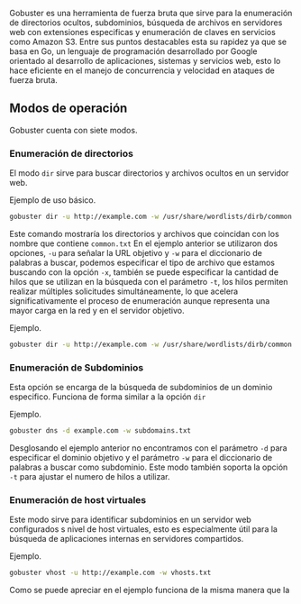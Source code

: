 Gobuster es una herramienta de fuerza bruta que sirve para la enumeración de directorios ocultos, subdominios, búsqueda de archivos en servidores web con extensiones especificas y enumeración de claves en servicios como Amazon S3. Entre sus puntos destacables esta su rapidez ya que se basa en Go, un lenguaje de programación desarrollado por Google orientado al desarrollo de aplicaciones, sistemas y servicios web, esto lo hace eficiente en el manejo de concurrencia y velocidad en ataques de fuerza bruta.

## Modos de operación

Gobuster cuenta con siete modos.

### Enumeración de directorios

El modo `dir` sirve para buscar directorios y archivos ocultos en un servidor web.

Ejemplo de uso básico.
```bash
gobuster dir -u http://example.com -w /usr/share/wordlists/dirb/common.txt
```

Este comando mostraría los directorios y archivos que coincidan con los nombre que contiene `common.txt`
En el ejemplo anterior se utilizaron dos opciones, `-u` para señalar la URL objetivo y `-w` para el diccionario de palabras a buscar, podemos especificar el tipo de archivo que estamos buscando con la opción `-x`, también se puede especificar la cantidad de hilos que se utilizan en la búsqueda con el parámetro `-t`, los hilos permiten realizar múltiples solicitudes simultáneamente, lo que acelera significativamente el proceso de enumeración aunque representa una mayor carga en la red y en el servidor objetivo.

Ejemplo.
```bash
gobuster dir -u http://example.com -w /usr/share/wordlists/dirb/common.txt -x php,html -t 100
```


### Enumeración de Subdominios

Esta opción se encarga de la búsqueda de subdominios de un dominio especifico. Funciona de forma similar a la opción `dir`

Ejemplo.
```bash
gobuster dns -d example.com -w subdomains.txt
```

Desglosando el ejemplo anterior no encontramos con el parámetro `-d` para especificar el dominio objetivo y el parámetro `-w` para el diccionario de palabras a buscar como subdominio. Este modo también soporta la opción `-t` para ajustar el numero de hilos a utilizar.


### Enumeración de host virtuales

Este modo sirve para identificar subdominios en un servidor web configurados s nivel de host virtuales, esto es especialmente útil para la búsqueda de aplicaciones internas en servidores compartidos.

Ejemplo.
```bash
gobuster vhost -u http://example.com -w vhosts.txt
```

Como se puede apreciar en el ejemplo funciona de la misma manera que la 